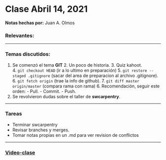 # Clase Abril 14, 2021
**Notas hechas por:** Juan A. Olmos
### Relevantes:


***

### Temas discutidos:

1. Se comenzó el tema **GIT**
	2. Un poco de historia.
	3. Quiz kahoot. 	
	4. `git checkout HEAD` (ir a lo ultimo en preparación)
	5. `git restore --staged .gitignore` (sacar del area de preparacion al archivo .gitignore).
	6. `git fetch origin` (trae la info de github).
	7. `git diff master origin/master` (compara rama con rama)
	6. Recomendación, seguir este orden:
		- Pull.
		- Commit.
		- Push.
2. Se revolvieron dudas sobre el taller de **swcarpentry**.

***
### Tareas
* Terminar swcarpentry
* Revisar branches y merges.
* Tomar notas propias en un .md para ver revision de conflictos 


***
### [Video-clase](https://drive.google.com/drive/folders/1WCjUepEJcBdmu1TXF7JRPwlR-GZLY6GZ?usp=sharing)